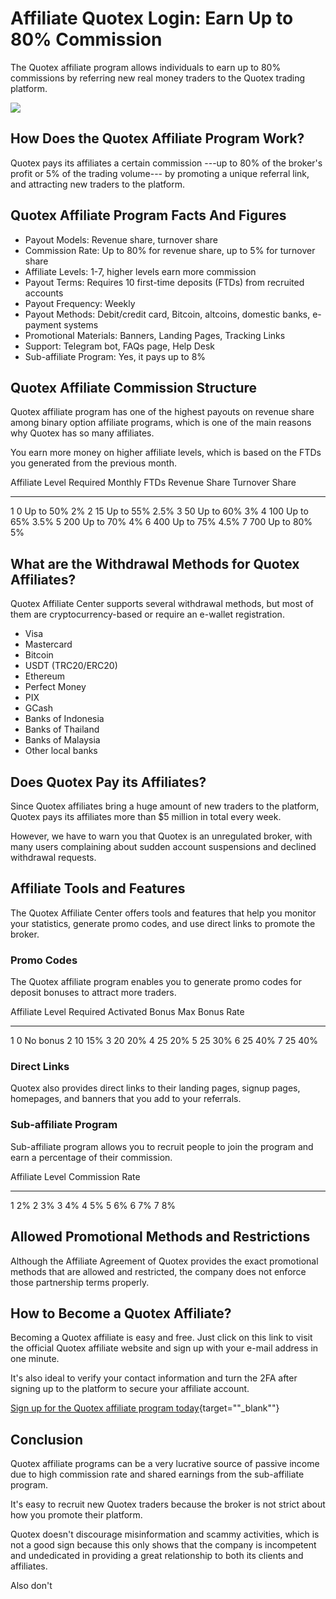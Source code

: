 # Affiliate Quotex Login: Earn Up to 80% Commission

The Quotex affiliate program allows individuals to earn up to 80%
commissions by referring new real money traders to the Quotex trading
platform.

[![](https://static.quotex.io/files/3_en/300_250.jpg)](https://traff.sbs/brokerqxlid)

## How Does the Quotex Affiliate Program Work?

Quotex pays its affiliates a certain commission ---up to 80% of the
broker\'s profit or 5% of the trading volume--- by promoting a unique
referral link, and attracting new traders to the platform.

## Quotex Affiliate Program Facts And Figures

-   Payout Models: Revenue share, turnover share
-   Commission Rate: Up to 80% for revenue share, up to 5% for turnover
    share
-   Affiliate Levels: 1-7, higher levels earn more commission
-   Payout Terms: Requires 10 first-time deposits (FTDs) from recruited
    accounts
-   Payout Frequency: Weekly
-   Payout Methods: Debit/credit card, Bitcoin, altcoins, domestic
    banks, e-payment systems
-   Promotional Materials: Banners, Landing Pages, Tracking Links
-   Support: Telegram bot, FAQs page, Help Desk
-   Sub-affiliate Program: Yes, it pays up to 8%

## Quotex Affiliate Commission Structure

Quotex affiliate program has one of the highest payouts on revenue share
among binary option affiliate programs, which is one of the main reasons
why Quotex has so many affiliates.

You earn more money on higher affiliate levels, which is based on the
FTDs you generated from the previous month.

  Affiliate Level   Required Monthly FTDs   Revenue Share   Turnover Share
  ----------------- ----------------------- --------------- ----------------
  1                 0                       Up to 50%       2%
  2                 15                      Up to 55%       2.5%
  3                 50                      Up to 60%       3%
  4                 100                     Up to 65%       3.5%
  5                 200                     Up to 70%       4%
  6                 400                     Up to 75%       4.5%
  7                 700                     Up to 80%       5%

## What are the Withdrawal Methods for Quotex Affiliates?

Quotex Affiliate Center supports several withdrawal methods, but most of
them are cryptocurrency-based or require an e-wallet registration.

-   Visa
-   Mastercard
-   Bitcoin
-   USDT (TRC20/ERC20)
-   Ethereum
-   Perfect Money
-   PIX
-   GCash
-   Banks of Indonesia
-   Banks of Thailand
-   Banks of Malaysia
-   Other local banks

## Does Quotex Pay its Affiliates?

Since Quotex affiliates bring a huge amount of new traders to the
platform, Quotex pays its affiliates more than \$5 million in total
every week.

However, we have to warn you that Quotex is an unregulated broker, with
many users complaining about sudden account suspensions and declined
withdrawal requests.

## Affiliate Tools and Features

The Quotex Affiliate Center offers tools and features that help you
monitor your statistics, generate promo codes, and use direct links to
promote the broker.

### Promo Codes

The Quotex affiliate program enables you to generate promo codes for
deposit bonuses to attract more traders.

  Affiliate Level   Required Activated Bonus   Max Bonus Rate
  ----------------- -------------------------- ----------------
  1                 0                          No bonus
  2                 10                         15%
  3                 20                         20%
  4                 25                         20%
  5                 25                         30%
  6                 25                         40%
  7                 25                         40%

### Direct Links

Quotex also provides direct links to their landing pages, signup pages,
homepages, and banners that you add to your referrals.

### Sub-affiliate Program

Sub-affiliate program allows you to recruit people to join the program
and earn a percentage of their commission.

  Affiliate Level   Commission Rate
  ----------------- -----------------
  1                 2%
  2                 3%
  3                 4%
  4                 5%
  5                 6%
  6                 7%
  7                 8%

## Allowed Promotional Methods and Restrictions

Although the Affiliate Agreement of Quotex provides the exact
promotional methods that are allowed and restricted, the company does
not enforce those partnership terms properly.

## How to Become a Quotex Affiliate?

Becoming a Quotex affiliate is easy and free. Just click on this link to
visit the official Quotex affiliate website and sign up with your e-mail
address in one minute.

It's also ideal to verify your contact information and turn the 2FA
after signing up to the platform to secure your affiliate account.

[Sign up for the Quotex affiliate program
today](\%22https://traff.sbs/brokerqxsignup\%22){target=""_blank""}

## Conclusion

Quotex affiliate programs can be a very lucrative source of passive
income due to high commission rate and shared earnings from the
sub-affiliate program.

It's easy to recruit new Quotex traders because the broker is not strict
about how you promote their platform.

Quotex doesn't discourage misinformation and scammy activities, which is
not a good sign because this only shows that the company is incompetent
and undedicated in providing a great relationship to both its clients
and affiliates.

Also don't

